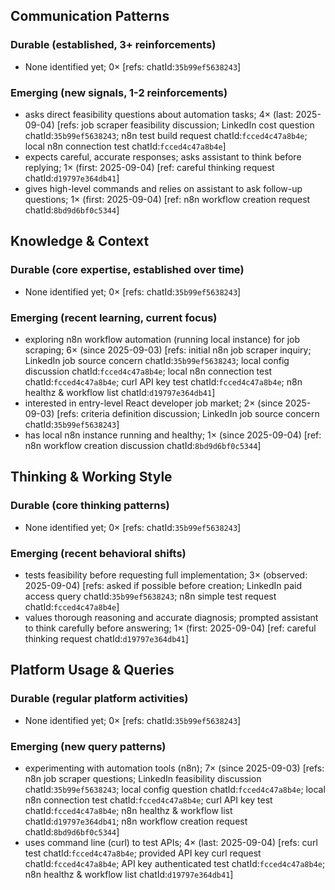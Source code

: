 ## Communication Patterns
### Durable (established, 3+ reinforcements)
- None identified yet; 0× [refs: chatId:`35b99ef5638243`]

### Emerging (new signals, 1-2 reinforcements)
- asks direct feasibility questions about automation tasks; 4× (last: 2025-09-04) [refs: job scraper feasibility discussion; LinkedIn cost question chatId:`35b99ef5638243`; n8n test build request chatId:`fcced4c47a8b4e`; local n8n connection test chatId:`fcced4c47a8b4e`]
- expects careful, accurate responses; asks assistant to think before replying; 1× (first: 2025-09-04) [ref: careful thinking request chatId:`d19797e364db41`]
- gives high-level commands and relies on assistant to ask follow-up questions; 1× (first: 2025-09-04) [ref: n8n workflow creation request chatId:`8bd9d6bf0c5344`]

## Knowledge & Context
### Durable (core expertise, established over time)
- None identified yet; 0× [refs: chatId:`35b99ef5638243`]

### Emerging (recent learning, current focus)
- exploring n8n workflow automation (running local instance) for job scraping; 6× (since 2025-09-03) [refs: initial n8n job scraper inquiry; LinkedIn job source concern chatId:`35b99ef5638243`; local config discussion chatId:`fcced4c47a8b4e`; local n8n connection test chatId:`fcced4c47a8b4e`; curl API key test chatId:`fcced4c47a8b4e`; n8n healthz & workflow list chatId:`d19797e364db41`]
- interested in entry-level React developer job market; 2× (since 2025-09-03) [refs: criteria definition discussion; LinkedIn job source concern chatId:`35b99ef5638243`]
- has local n8n instance running and healthy; 1× (since 2025-09-04) [ref: n8n workflow creation discussion chatId:`8bd9d6bf0c5344`]

## Thinking & Working Style
### Durable (core thinking patterns)
- None identified yet; 0× [refs: chatId:`35b99ef5638243`]

### Emerging (recent behavioral shifts)
- tests feasibility before requesting full implementation; 3× (observed: 2025-09-04) [refs: asked if possible before creation; LinkedIn paid access query chatId:`35b99ef5638243`; n8n simple test request chatId:`fcced4c47a8b4e`]
- values thorough reasoning and accurate diagnosis; prompted assistant to think carefully before answering; 1× (first: 2025-09-04) [ref: careful thinking request chatId:`d19797e364db41`]

## Platform Usage & Queries
### Durable (regular platform activities)
- None identified yet; 0× [refs: chatId:`35b99ef5638243`]

### Emerging (new query patterns)
- experimenting with automation tools (n8n); 7× (since 2025-09-03) [refs: n8n job scraper questions; LinkedIn feasibility discussion chatId:`35b99ef5638243`; local config question chatId:`fcced4c47a8b4e`; local n8n connection test chatId:`fcced4c47a8b4e`; curl API key test chatId:`fcced4c47a8b4e`; n8n healthz & workflow list chatId:`d19797e364db41`; n8n workflow creation request chatId:`8bd9d6bf0c5344`]
- uses command line (curl) to test APIs; 4× (last: 2025-09-04) [refs: curl test chatId:`fcced4c47a8b4e`; provided API key curl request chatId:`fcced4c47a8b4e`; API key authenticated test chatId:`fcced4c47a8b4e`; n8n healthz & workflow list chatId:`d19797e364db41`]